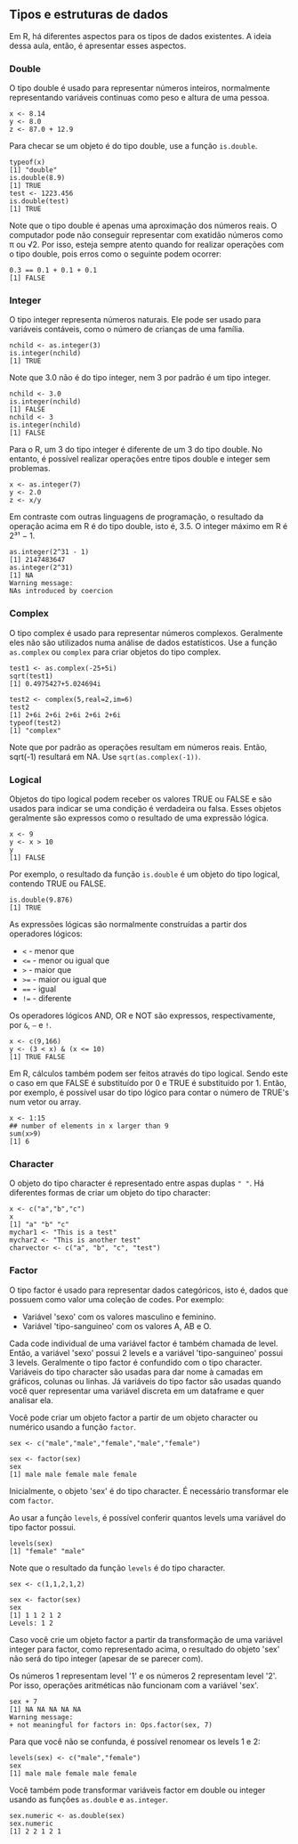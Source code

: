 ## Tipos e estruturas de dados

Em R, há diferentes aspectos para os tipos de dados existentes. A ideia dessa aula, então, é apresentar esses aspectos.

### Double

O tipo double é usado para representar números inteiros, normalmente representando variáveis continuas como peso e altura de uma pessoa.

```
x <- 8.14
y <- 8.0
z <- 87.0 + 12.9
```

Para checar se um objeto é do tipo double, use a função `is.double`.

```
typeof(x)
[1] "double"
is.double(8.9)
[1] TRUE
test <- 1223.456
is.double(test)
[1] TRUE
```

Note que o tipo double é apenas uma aproximação dos números reais. O computador pode não conseguir representar com exatidão números como π ou √2. Por isso, esteja
sempre atento quando for realizar operações com o tipo double, pois erros como o seguinte podem ocorrer:

```
0.3 == 0.1 + 0.1 + 0.1
[1] FALSE
```

### Integer

O tipo integer representa números naturais. Ele pode ser usado para variáveis contáveis, como o número de crianças de uma família.

```
nchild <- as.integer(3)
is.integer(nchild)
[1] TRUE
```

Note que 3.0 não é do tipo integer, nem 3 por padrão é um tipo integer.

```
nchild <- 3.0
is.integer(nchild)
[1] FALSE
nchild <- 3
is.integer(nchild)
[1] FALSE
```

Para o R, um 3 do tipo integer é diferente de um 3 do tipo double. No entanto, é possível realizar operações entre tipos double e integer sem problemas.

```
x <- as.integer(7)
y <- 2.0
z <- x/y
```

Em contraste com outras linguagens de programação, o resultado da operação acima em R é do tipo double, isto é, 3.5. O integer máximo em R é 2³¹ − 1.

```
as.integer(2^31 - 1)
[1] 2147483647
as.integer(2^31)
[1] NA
Warning message:
NAs introduced by coercion
```

### Complex

O tipo complex é usado para representar números complexos. Geralmente eles não são utilizados numa análise de dados estatísticos. Use a função `as.complex` ou `complex` para criar objetos do tipo complex.

```
test1 <- as.complex(-25+5i)
sqrt(test1)
[1] 0.4975427+5.024694i

test2 <- complex(5,real=2,im=6)
test2
[1] 2+6i 2+6i 2+6i 2+6i 2+6i
typeof(test2)
[1] "complex"
```

Note que por padrão as operações resultam em números reais. Então, sqrt(-1) resultará em NA. Use `sqrt(as.complex(-1))`.

### Logical

Objetos do tipo logical podem receber os valores TRUE ou FALSE e são usados para indicar se uma condição é verdadeira ou falsa. Esses objetos geralmente são expressos como o resultado de uma expressão lógica.

```
x <- 9
y <- x > 10
y
[1] FALSE
```

Por exemplo, o resultado da função `is.double` é um objeto do tipo logical, contendo TRUE ou FALSE.

```
is.double(9.876)
[1] TRUE
```

As expressões lógicas são normalmente construídas a partir dos operadores lógicos:

- `<` - menor que
- `<=` - menor ou igual que
- `>` - maior que
- `>=` - maior ou igual que
- `==` - igual
- `!=` - diferente

Os operadores lógicos AND, OR e NOT são expressos, respectivamente, por `&`, `—` e `!`.

```
x <- c(9,166)
y <- (3 < x) & (x <= 10)
[1] TRUE FALSE
```

Em R, cálculos também podem ser feitos através do tipo logical. Sendo este o caso em que FALSE é substituído por 0 e TRUE é substituído por 1. Então, por exemplo, é possível usar do tipo lógico para contar o número de TRUE's num vetor ou array.

```
x <- 1:15
## number of elements in x larger than 9
sum(x>9)
[1] 6
```

### Character

O objeto do tipo character é representado entre aspas duplas `" "`. Há diferentes formas de criar um objeto do tipo character:

```
x <- c("a","b","c")
x
[1] "a" "b" "c"
mychar1 <- "This is a test"
mychar2 <- "This is another test"
charvector <- c("a", "b", "c", "test")
```

### Factor

O tipo factor é usado para representar dados categóricos, isto é, dados que possuem como valor uma coleção de codes. Por exemplo:

- Variável 'sexo' com os valores masculino e feminino.
- Variável 'tipo-sanguineo' com os valores A, AB e O.

Cada code individual de uma variável factor é também chamada de level. Então, a variável 'sexo' possui 2 levels e a variável 'tipo-sanguineo' possui 3 levels.
Geralmente o tipo factor é confundido com o tipo character. Variáveis do tipo character são usadas para dar nome à camadas em gráficos, colunas ou linhas. Já variáveis do tipo factor são usadas quando você quer representar uma variável discreta em um dataframe e quer analisar ela.

Você pode criar um objeto factor a partir de um objeto character ou numérico usando a função `factor`.

```
sex <- c("male","male","female","male","female")

sex <- factor(sex)
sex
[1] male male female male female
```

Inicialmente, o objeto 'sex' é do tipo character. É necessário transformar ele com `factor`. 

Ao usar a função `levels`, é possível conferir quantos levels uma variável do tipo factor possui.

```
levels(sex)
[1] "female" "male"
```

Note que o resultado da função `levels` é do tipo character.

```
sex <- c(1,1,2,1,2)

sex <- factor(sex)
sex
[1] 1 1 2 1 2
Levels: 1 2
```

Caso você crie um objeto factor a partir da transformação de uma variável integer para factor, como representado acima, o resultado do objeto 'sex' não será do tipo integer (apesar de se parecer com).

Os números 1 representam level '1' e os números 2 representam level '2'. Por isso, operações aritméticas não funcionam com a variável 'sex'.

```
sex + 7
[1] NA NA NA NA NA
Warning message:
+ not meaningful for factors in: Ops.factor(sex, 7)
```

Para que você não se confunda, é possível renomear os levels 1 e 2:

```
levels(sex) <- c("male","female")
sex
[1] male male female male female
```

Você também pode transformar variáveis factor em double ou integer usando as funções `as.double` e `as.integer`.

```
sex.numeric <- as.double(sex)
sex.numeric
[1] 2 2 1 2 1
```

